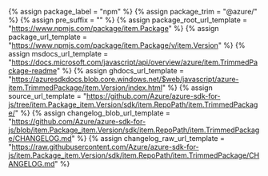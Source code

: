 {% assign package_label = "npm" %}
{% assign package_trim = "@azure/" %}
{% assign pre_suffix = "" %}
{% assign package_root_url_template = "https://www.npmjs.com/package/item.Package" %}
{% assign package_url_template = "https://www.npmjs.com/package/item.Package/v/item.Version" %}
{% assign msdocs_url_template = "https://docs.microsoft.com/javascript/api/overview/azure/item.TrimmedPackage-readme" %}
{% assign ghdocs_url_template = "https://azuresdkdocs.blob.core.windows.net/$web/javascript/azure-item.TrimmedPackage/item.Version/index.html" %}
{% assign source_url_template = "https://github.com/Azure/azure-sdk-for-js/tree/item.Package_item.Version/sdk/item.RepoPath/item.TrimmedPackage/" %}
{% assign changelog_blob_url_template = "https://github.com/Azure/azure-sdk-for-js/blob/item.Package_item.Version/sdk/item.RepoPath/item.TrimmedPackage/CHANGELOG.md" %}
{% assign changelog_raw_url_template = "https://raw.githubusercontent.com/Azure/azure-sdk-for-js/item.Package_item.Version/sdk/item.RepoPath/item.TrimmedPackage/CHANGELOG.md" %}